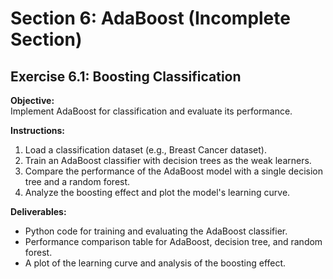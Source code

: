 # Section 6: AdaBoost (Incomplete Section)

## Exercise 6.1: Boosting Classification

**Objective:**  
Implement AdaBoost for classification and evaluate its performance.

**Instructions:**
1. Load a classification dataset (e.g., Breast Cancer dataset).
2. Train an AdaBoost classifier with decision trees as the weak learners.
3. Compare the performance of the AdaBoost model with a single decision tree and a random forest.
4. Analyze the boosting effect and plot the model's learning curve.

**Deliverables:**
- Python code for training and evaluating the AdaBoost classifier.
- Performance comparison table for AdaBoost, decision tree, and random forest.
- A plot of the learning curve and analysis of the boosting effect.

